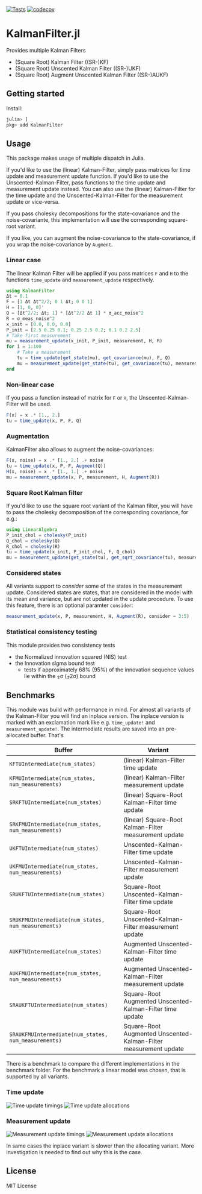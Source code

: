 
[![Tests](https://github.com/JuliaGNSS/KalmanFilter.jl/actions/workflows/ci.yml/badge.svg)](https://github.com/JuliaGNSS/KalmanFilter.jl/actions)
[![codecov](https://codecov.io/gh/JuliaGNSS/KalmanFilter.jl/branch/master/graph/badge.svg?token=KCFJHJ4Q2T)](https://codecov.io/gh/JuliaGNSS/KalmanFilter.jl)
# KalmanFilter.jl
Provides multiple Kalman Filters

* (Square Root) Kalman Filter ((SR-)KF)
* (Square Root) Unscented Kalman Filter ((SR-)UKF)
* (Square Root) Augment Unscented Kalman Filter ((SR-)AUKF)

## Getting started

Install:
```julia
julia> ]
pkg> add KalmanFilter
```

## Usage

This package makes usage of multiple dispatch in Julia. 

If you'd like to use the (linear) Kalman-Filter, simply pass matrices for time update and measurement update function. If you'd like to use the Unscented-Kalman-Filter, pass functions to the time update and measurement update instead. You can also use the (linear) Kalman-Filter for the time update and the Unscented-Kalman-Filter for the measurement update or vice-versa.

If you pass cholesky decompositions for the state-covariance and the noise-covariante, this implementation will use the corresponding square-root variant.

If you like, you can augment the noise-covariance to the state-covariance, if you wrap the noise-covariance by `Augment`.

### Linear case
The linear Kalman Filter will be applied if you pass matrices `F` and `H` to the functions `time_update` and `measurement_update` respectively.
```julia
using KalmanFilter
Δt = 0.1
F = [1 Δt Δt^2/2; 0 1 Δt; 0 0 1]
H = [1, 0, 0]'
Q = [Δt^2/2; Δt; 1] * [Δt^2/2 Δt 1] * σ_acc_noise^2
R = σ_meas_noise^2
x_init = [0.0, 0.0, 0.0]
P_init = [2.5 0.25 0.1; 0.25 2.5 0.2; 0.1 0.2 2.5]
# Take first measurement
mu = measurement_update(x_init, P_init, measurement, H, R)
for i = 1:100
    # Take a measurement
    tu = time_update(get_state(mu), get_covariance(mu), F, Q)
    mu = measurement_update(get_state(tu), get_covariance(tu), measurement, H, R)
end
```
### Non-linear case
If you pass a function instead of matrix for `F` or `H`, the Unscented-Kalman-Filter will be used.
```julia
F(x) = x .* [1., 2.]
tu = time_update(x, P, F, Q)
```

### Augmentation
KalmanFilter also allows to augment the noise-covariances:
```julia
F(x, noise) = x .* [1., 2.] .+ noise
tu = time_update(x, P, F, Augment(Q))
H(x, noise) = x .* [1., 1.] .+ noise
mu = measurement_update(x, P, measurement, H, Augment(R))
```

### Square Root Kalman filter
If you'd like to use the square root variant of the Kalman filter, you will have to pass the cholesky decomposition of the corresponding covariance, for e.g.:
```julia
using LinearAlgebra
P_init_chol = cholesky(P_init)
Q_chol = cholesky(Q)
R_chol = cholesky(R)
tu = time_update(x_init, P_init_chol, F, Q_chol)
mu = measurement_update(get_state(tu), get_sqrt_covariance(tu), measurement, H, Augment(R_chol))
```

### Considered states

All variants support to *consider* some of the states in the measurement update. Considered states are states, that are considered in the model with its mean and variance, but are not updated in the update procedure. To use this feature, there is an optional paramter `consider`:
```julia
measurement_update(x, P, measurement, H, Augment(R), consider = 3:5)
```

### Statistical consistency testing
This module provides two consistency tests
- the Normalized innovation squared (NIS) test
- the Innovation sigma bound test
  - tests if approximately 68% (95%) of the innovation sequence values lie within the ⨦σ (⨦2σ) bound

## Benchmarks

This module was build with performance in mind. For almost all variants of the Kalman-Filter you will find an inplace version. The inplace version is marked with an exclamation mark like e.g. `time_update!` and `measurement_update!`. The intermediate results are saved into an pre-allocated buffer. That's

Buffer | Variant
--- | ---
`KFTUIntermediate(num_states)` | (linear) Kalman-Filter time update
`KFMUIntermediate(num_states, num_measurements)` | (linear) Kalman-Filter measurement update
`SRKFTUIntermediate(num_states)` | (linear) Square-Root Kalman-Filter time update
`SRKFMUIntermediate(num_states, num_measurements)` | (linear) Square-Root Kalman-Filter measurement update
`UKFTUIntermediate(num_states)` | Unscented-Kalman-Filter time update
`UKFMUIntermediate(num_states, num_measurements)` | Unscented-Kalman-Filter measurement update
`SRUKFTUIntermediate(num_states)` | Square-Root Unscented-Kalman-Filter time update
`SRUKFMUIntermediate(num_states, num_measurements)` | Square-Root Unscented-Kalman-Filter measurement update
`AUKFTUIntermediate(num_states)` | Augmented Unscented-Kalman-Filter time update
`AUKFMUIntermediate(num_states, num_measurements)` | Augmented Unscented-Kalman-Filter measurement update
`SRAUKFTUIntermediate(num_states)` | Square-Root Augmented Unscented-Kalman-Filter time update
`SRAUKFMUIntermediate(num_states, num_measurements)` | Square-Root Augmented Unscented-Kalman-Filter measurement update

There is a benchmark to compare the different implementations in the benchmark folder. For the benchmark a linear model was chosen, that is supported by all variants.

### Time update
![Time update timings](benchmark/tu_time.png)
![Time update allocations](benchmark/tu_alloc.png)

### Measurement update

![Measurement update timings](benchmark/mu_time.png)
![Measurement update allocations](benchmark/mu_alloc.png)

In same cases the inplace variant is slower than the allocating variant. More investigation is needed to find out why this is the case.

## License

MIT License
